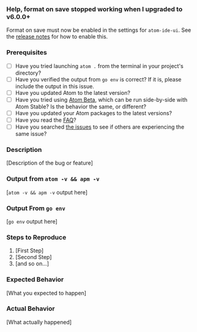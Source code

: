 ### Help, format on save stopped working when I upgraded to v6.0.0+

Format on save must now be enabled in the settings for `atom-ide-ui`.
See the [release notes](https://github.com/joefitzgerald/go-plus/releases/tag/v6.0.0)
for how to enable this.

### Prerequisites

* [ ] Have you tried launching `atom .` from the terminal in your project's directory?
* [ ] Have you verified the output from `go env` is correct? If it is, please include the output in this issue.
* [ ] Have you updated Atom to the latest version?
* [ ] Have you tried using [Atom Beta](https://atom.io/beta), which can be run side-by-side with Atom Stable? Is the behavior the same, or different?
* [ ] Have you updated your Atom packages to the latest versions?
* [ ] Have you read the [FAQ](https://github.com/joefitzgerald/go-plus/wiki/FAQ)?
* [ ] Have you searched [the issues](https://github.com/joefitzgerald/go-plus/issues?utf8=%E2%9C%93&q=is%3Aissue) to see if others are experiencing the same issue?

### Description

[Description of the bug or feature]

### Output from `atom -v && apm -v`

[`atom -v && apm -v` output here]

### Output From `go env`

[`go env` output here]

### Steps to Reproduce

1. [First Step]
2. [Second Step]
3. [and so on...]

### Expected Behavior

[What you expected to happen]

### Actual Behavior

[What actually happened]
